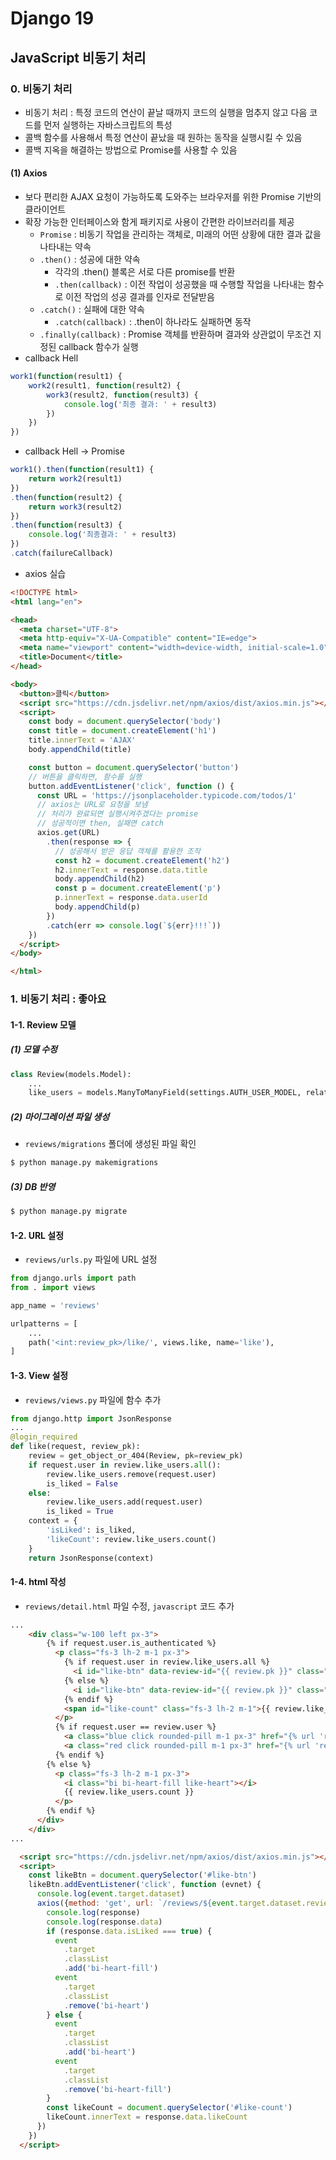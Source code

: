# Django 19



## JavaScript 비동기 처리



### 0. 비동기 처리

- 비동기 처리 : 특정 코드의 연산이 끝날 때까지 코드의 실행을 멈추지 않고 다음 코드를 먼저 실행하는 자바스크립트의 특성
- 콜백 함수를 사용해서 특정 연산이 끝났을 때 원하는 동작을 실행시킬 수 있음
- 콜백 지옥을 해결하는 방법으로 Promise를 사용할 수 있음

#### (1) Axios

- 보다 편리한 AJAX 요청이 가능하도록 도와주는 브라우저를 위한 Promise 기반의 클라이언트
- 확장 가능한 인터페이스와 함게 패키지로 사용이 간편한 라이브러리를 제공
  - `Promise` : 비동기 작업을 관리하는 객체로, 미래의 어떤 상황에 대한 결과 값을 나타내는 약속
  - `.then()` : 성공에 대한 약속
    - 각각의 .then() 블록은 서로 다른 promise를 반환
    - `.then(callback)` : 이전 작업이 성공했을 때 수행할 작업을 나타내는 함수로 이전 작업의 성공 결과를 인자로 전달받음
  - `.catch()` : 실패에 대한 약속
    - `.catch(callback)` : .then이 하나라도 실패하면 동작
  - `.finally(callback)` : Promise 객체를 반환하며 결과와 상관없이 무조건 지정된 callback 함수가 실행
- callback Hell

```javascript
work1(function(result1) {
    work2(result1, function(result2) {
        work3(result2, function(result3) {
            console.log('최종 결과: ' + result3)
        })
    })
})
```

- callback Hell -> Promise

```javascript
work1().then(function(result1) {
    return work2(result1)
})
.then(function(result2) {
    return work3(result2)
})
.then(function(result3) {
    console.log('최종결과: ' + result3)
})
.catch(failureCallback)
```

- axios 실습

```html
<!DOCTYPE html>
<html lang="en">

<head>
  <meta charset="UTF-8">
  <meta http-equiv="X-UA-Compatible" content="IE=edge">
  <meta name="viewport" content="width=device-width, initial-scale=1.0">
  <title>Document</title>
</head>

<body>
  <button>클릭</button>
  <script src="https://cdn.jsdelivr.net/npm/axios/dist/axios.min.js"></script>
  <script>
    const body = document.querySelector('body')
    const title = document.createElement('h1')
    title.innerText = 'AJAX'
    body.appendChild(title)

    const button = document.querySelector('button')
    // 버튼을 클릭하면, 함수를 실행
    button.addEventListener('click', function () {
      const URL = 'https://jsonplaceholder.typicode.com/todos/1'
      // axios는 URL로 요청을 보냄
      // 처리가 완료되면 실행시켜주겠다는 promise
      // 성공적이면 then, 실패면 catch
      axios.get(URL)
        .then(response => {
          // 성공해서 받은 응답 객체를 활용한 조작
          const h2 = document.createElement('h2')
          h2.innerText = response.data.title
          body.appendChild(h2)
          const p = document.createElement('p')
          p.innerText = response.data.userId
          body.appendChild(p)
        })
        .catch(err => console.log(`${err}!!!`))
    })
  </script>
</body>

</html>
```



### 1. 비동기 처리 : 좋아요

#### 1-1. Review 모델

##### (1) 모델 수정

```python
class Review(models.Model):
    ...
    like_users = models.ManyToManyField(settings.AUTH_USER_MODEL, related_name='like_reviews')
```

##### (2) 마이그레이션 파일 생성

- `reviews/migrations` 폴더에 생성된 파일 확인

```bash
$ python manage.py makemigrations
```

##### (3) DB 반영

```bash
$ python manage.py migrate
```

#### 1-2. URL 설정

- `reviews/urls.py` 파일에 URL 설정

```python
from django.urls import path
from . import views

app_name = 'reviews'

urlpatterns = [
    ...
    path('<int:review_pk>/like/', views.like, name='like'),
]
```

#### 1-3. View 설정

- `reviews/views.py` 파일에 함수 추가

```python
from django.http import JsonResponse
...
@login_required
def like(request, review_pk):
    review = get_object_or_404(Review, pk=review_pk)
    if request.user in review.like_users.all():
        review.like_users.remove(request.user)
        is_liked = False
    else:
        review.like_users.add(request.user)
        is_liked = True
    context = {
        'isLiked': is_liked,
        'likeCount': review.like_users.count()
    }
    return JsonResponse(context)
```

#### 1-4. html 작성

- `reviews/detail.html` 파일 수정, `javascript` 코드 추가

```html
...
    <div class="w-100 left px-3">
        {% if request.user.is_authenticated %}
          <p class="fs-3 lh-2 m-1 px-3">
            {% if request.user in review.like_users.all %}
              <i id="like-btn" data-review-id="{{ review.pk }}" class="bi bi-heart-fill"></i>
            {% else %}
              <i id="like-btn" data-review-id="{{ review.pk }}" class="bi bi-heart"></i>
            {% endif %}
            <span id="like-count" class="fs-3 lh-2 m-1">{{ review.like_users.count }}</span>
          </p>
          {% if request.user == review.user %}
            <a class="blue click rounded-pill m-1 px-3" href="{% url 'reviews:update' review.pk %}">UPDATE</a>
            <a class="red click rounded-pill m-1 px-3" href="{% url 'reviews:delete' review.pk %}">DELETE</a>
          {% endif %}
        {% else %}
          <p class="fs-3 lh-2 m-1 px-3">
            <i class="bi bi-heart-fill like-heart"></i>
            {{ review.like_users.count }}
          </p>
        {% endif %}
      </div>
    </div>
...
```

```html
  <script src="https://cdn.jsdelivr.net/npm/axios/dist/axios.min.js"></script>
  <script>
    const likeBtn = document.querySelector('#like-btn')
    likeBtn.addEventListener('click', function (evnet) {
      console.log(event.target.dataset)
      axios({method: 'get', url: `/reviews/${event.target.dataset.reviewId}/like/`}).then(response => {
        console.log(response)
        console.log(response.data)
        if (response.data.isLiked === true) {
          event
            .target
            .classList
            .add('bi-heart-fill')
          event
            .target
            .classList
            .remove('bi-heart')
        } else {
          event
            .target
            .classList
            .add('bi-heart')
          event
            .target
            .classList
            .remove('bi-heart-fill')
        }
        const likeCount = document.querySelector('#like-count')
        likeCount.innerText = response.data.likeCount
      })
    })
  </script>
```

